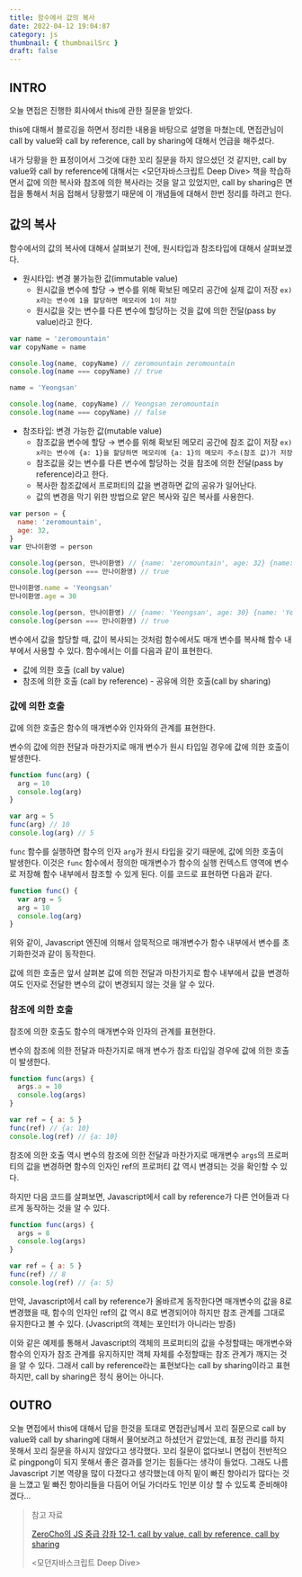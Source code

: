 ```yaml
---
title: 함수에서 값의 복사
date: 2022-04-12 19:04:87
category: js
thumbnail: { thumbnailSrc }
draft: false
---
```


## INTRO

오늘 면접은 진행한 회사에서 this에 관한 질문을 받았다.

this에 대해서 블로깅을 하면서 정리한 내용을 바탕으로 설명을 마쳤는데, 면접관님이 call by value와 call by reference, call by sharing에 대해서 언급을 해주셨다.

내가 당황을 한 표정이어서 그것에 대한 꼬리 질문을 하지 않으셨던 것 같지만, call by value와 call by reference에 대해서는 <모던자바스크립트 Deep Dive> 책을 학습하면서 값에 의한 복사와 참조에 의한 복사라는 것을 알고 있었지만, call by sharing은 면접을 통해서 처음 접해서 당황했기 때문에 이 개념들에 대해서 한번 정리를 하려고 한다.

## 값의 복사

함수에서의 값의 복사에 대해서 살펴보기 전에, 원시타입과 참조타입에 대해서 살펴보겠다.

- 원시타입: 변경 불가능한 값(immutable value)
  - 원시값을 변수에 할당 → 변수를 위해 확보된 메모리 공간에 실제 값이 저장 `ex) x라는 변수에 1을 할당하면 메모리에 1이 저장`
  - 원시값을 갖는 변수를 다른 변수에 할당하는 것을 값에 의한 전달(pass by value)라고 한다.

```js
var name = 'zeromountain'
var copyName = name

console.log(name, copyName) // zeromountain zeromountain
console.log(name === copyName) // true

name = 'Yeongsan'

console.log(name, copyName) // Yeongsan zeromountain
console.log(name === copyName) // false
```

- 참조타입: 변경 가능한 값(mutable value)
  - 참조값을 변수에 할당 → 변수를 위해 확보된 메모리 공간에 참조 값이 저장 `ex) x라는 변수에 {a: 1}을 할당하면 메모리에 {a: 1}의 메모리 주소(참조 값)가 저장`
  - 참조값을 갖는 변수를 다른 변수에 할당하는 것을 참조에 의한 전달(pass by reference)라고 한다.
  - 복사한 참조값에서 프로퍼티의 값을 변경하면 값의 공유가 일어난다.
  - 값의 변경을 막기 위한 방법으로 얕은 복사와 깊은 복사를 사용한다.

```js
var person = {
  name: 'zeromountain',
  age: 32,
}
var 만나이환영 = person

console.log(person, 만나이환영) // {name: 'zeromountain', age: 32} {name: 'zeromountain', age: 32}
console.log(person === 만나이환영) // true

만나이환영.name = 'Yeongsan'
만나이환영.age = 30

console.log(person, 만나이환영) // {name: 'Yeongsan', age: 30} {name: 'Yeongsan', age: 30}
console.log(person === 만나이환영) // true
```

변수에서 값을 할당할 때, 값이 복사되는 것처럼 함수에서도 매개 변수를 복사해 함수 내부에서 사용할 수 있다. 함수에서는 이를 다음과 같이 표현한다.

- 값에 의한 호출 (call by value)
- 참조에 의한 호출 (call by reference) - 공유에 의한 호출(call by sharing)

### 값에 의한 호출

값에 의한 호출은 함수의 매개변수와 인자와의 관계를 표현한다.

변수의 값에 의한 전달과 마찬가지로 매개 변수가 원시 타입일 경우에 값에 의한 호출이 발생한다.

```js
function func(arg) {
  arg = 10
  console.log(arg)
}

var arg = 5
func(arg) // 10
console.log(arg) // 5
```

`func` 함수를 실행하면 함수의 인자 `arg`가 원시 타입을 갖기 때문에, 값에 의한 호출이 발생한다. 이것은 `func` 함수에서 정의한 매개변수가 함수의 실행 컨텍스트 영역에 변수로 저장해 함수 내부에서 참조할 수 있게 된다. 이를 코드로 표현하면 다음과 같다.

```js
function func() {
  var arg = 5
  arg = 10
  console.log(arg)
}
```

위와 같이, Javascript 엔진에 의해서 암묵적으로 매개변수가 함수 내부에서 변수를 초기화한것과 같이 동작한다.

값에 의한 호출은 앞서 살펴본 값에 의한 전달과 마찬가지로 함수 내부에서 값을 변경하여도 인자로 전달한 변수의 값이 변경되지 않는 것을 알 수 있다.

### 참조에 의한 호출

참조에 의한 호출도 함수의 매개변수와 인자의 관계를 표현한다.

변수의 참조에 의한 전달과 마찬가지로 매개 변수가 참조 타입일 경우에 값에 의한 호출이 발생한다.

```js
function func(args) {
  args.a = 10
  console.log(args)
}

var ref = { a: 5 }
func(ref) // {a: 10}
console.log(ref) // {a: 10}
```

참조에 의한 호출 역시 변수의 참조에 의한 전달과 마찬가지로 매개변수 `args`의 프로퍼티의 값을 변경하면 함수의 인자인 ref의 프로퍼티 값 역시 변경되는 것을 확인할 수 있다.

하지만 다음 코드를 살펴보면, Javascript에서 call by reference가 다른 언어들과 다르게 동작하는 것을 알 수 있다.

```js
function func(args) {
  args = 8
  console.log(args)
}

var ref = { a: 5 }
func(ref) // 8
console.log(ref) // {a: 5}
```

만약, Javascript에서 call by reference가 올바르게 동작한다면 매개변수의 값을 8로 변경했을 때, 함수의 인자인 ref의 값 역시 8로 변경되어야 하지만 참조 관계를 그대로 유지한다고 볼 수 있다. (Jvascript의 객체는 포인터가 아니라는 방증)

이와 같은 예제를 통해서 Javascript의 객체의 프로퍼티의 값을 수정할때는 매개변수와 함수의 인자가 참조 관계를 유지하지만 객체 자체를 수정할때는 참조 관계가 깨지는 것을 알 수 있다. 그래서 call by reference라는 표현보다는 call by sharing이라고 표현하지만, call by sharing은 정식 용어는 아니다.

## OUTRO

오늘 면접에서 this에 대해서 답을 한것을 토대로 면접관님께서 꼬리 질문으로 call by value와 call by sharing에 대해서 물어보려고 하셨던거 같았는데, 표정 관리를 하지 못해서 꼬리 질문을 하시지 않았다고 생각했다. 꼬리 질문이 없다보니 면접이 전반적으로 pingpong이 되지 못해서 좋은 결과를 얻기는 힘들다는 생각이 들었다. 그래도 나름 Javascript 기본 역량을 많이 다졌다고 생각했는데 아직 밑이 빠진 항아리가 많다는 것을 느꼈고 밑 빠진 항아리들을 다듬어 어딜 가더라도 1인분 이상 할 수 있도록 준비해야겠다...

> 참고 자료
>
> [ZeroCho의 JS 중급 강좌 12-1. call by value, call by reference, call by sharing](https://www.youtube.com/watch?v=-w-oJp6OVd4)
>
> <모던자바스크립트 Deep Dive>
